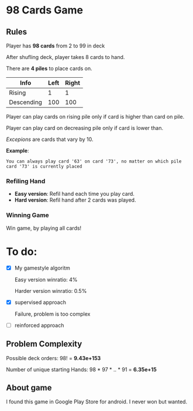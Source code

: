 # 98 Cards Game

## Rules
Player has **98 cards** from 2 to 99 in deck

After shufling deck, player takes 8 cards to hand.

There are **4 piles** to place cards on. 

|Info		|Left 	|Right	|
|---		|---	|---	|
|Rising		|1 		| 1		|
|Descending	|100	| 100	|

Player can play cards on rising pile only if card is higher than card on pile.

Player can play card on decreasing pile only if card is lower than.

*Excepions* are cards that vary by 10. 

**Example**:

	You can always play card '63' on card '73', no matter on which pile card '73' is currently placed

### Refiling Hand
* **Easy version**: Refil hand each time you play card.
* **Hard version**:	Refil hand after 2 cards was played.

### Winning Game
Win game, by playing all cards!

# To do:
- [x] My gamestyle algoritm

	Easy version winratio: 4%
	
	Harder version winratio: 0.5%
	
- [x] supervised approach

	Failure, problem is too complex
- [ ] reinforced approach

## Problem Complexity
Possible deck orders:
98! = **9.43e+153**

Number of unique starting Hands:
98 * 97 * .. * 91 = **6.35e+15**


## About game
I found this game in Google Play Store for android. I never won but wanted.

